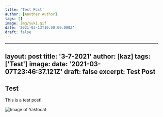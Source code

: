```yaml
---
title: 'Test Post'
author: [Another Author]
tags: []
image: img/yuki.gif
date: '2021-03-13T10:00:00.000Z'
draft: false
---
```


---
layout: post
title: '3-7-2021'
author: [kaz]
tags: ['Test']
image: 
date: '2021-03-07T23:46:37.121Z'
draft: false
excerpt: Test Post
---

## Test
This is a test post!

![Image of Yaktocat](https://i.imgur.com/T4cjYd2.gif)
